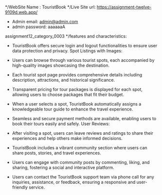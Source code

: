 */WebSite Name : TouristBook */Live Site url: https://assignment-twelve-9109d.web.app/

* Admin email: admin@admin.com
* admin password: aaaaaaA

assignment12_category_0003 
*/features and characteristics:

* TouristBook offers secure login and logout functionalities to ensure user data protection and privacy.
Spot Listings with Images:

* Users can browse through various tourist spots, each accompanied by high-quality images showcasing the destination.

* Each tourist spot page provides comprehensive details including description, attractions, and historical significance.

* Transparent pricing for tour packages is displayed for each spot, allowing users to choose packages that fit their budget.

* When a user selects a spot, TouristBook automatically assigns a knowledgeable tour guide to enhance the travel experience.

* Seamless and secure payment methods are available, enabling users to book their tours easily and safely.
User Reviews:

* After visiting a spot, users can leave reviews and ratings to share their experiences and help others make informed decisions.

* TouristBook includes a vibrant community section where users can share posts, stories, and travel experiences.

* Users can engage with community posts by commenting, liking, and sharing, fostering a social and interactive platform.

* Users can contact the TouristBook support team via phone call for any inquiries, assistance, or feedback, ensuring a responsive and user-friendly service.
